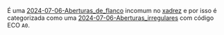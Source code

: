 É uma [2024-07-06-Aberturas_de_flanco](_draft/2024-07-06-Aberturas_de_flanco.md) incomum no [xadrez](api/2024/07/2024-07-06-Xadrez.md) e por isso é categorizada como uma [2024-07-06-Aberturas_irregulares](_draft/2024-07-06-Aberturas_irregulares.md) com código ECO `A0`.